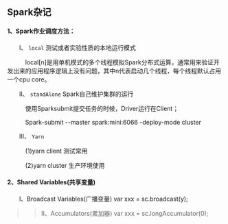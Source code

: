 ## Spark杂记

#### 1、Spark作业调度方法：

&emsp;&emsp;Ⅰ、 `local` 测试或者实验性质的本地运行模式

&emsp;&emsp;&emsp;local[n]是用单机模式的多个线程模拟Spark分布式运算，通常用来验证开发出来的应用程序逻辑上没有问题，其中n代表启动几个线程，每个线程默认占用一个cpu core。

&emsp;&emsp;Ⅱ、 `standAlone` Spark自己维护集群的运行

&emsp;&emsp;&emsp;使用Sparksubmit提交任务的时候，Driver运行在Client；

&emsp;&emsp;&emsp;Spark-submit --master spark:mini:6066 -deploy-mode cluster

&emsp;&emsp;Ⅲ、 `Yarn`

&emsp;&emsp;&emsp;(1)yarn client 测试常用

&emsp;&emsp;&emsp;(2)yarn cluster 生产环境使用

#### 2、Shared Variables(共享变量)

&emsp;&emsp;Ⅰ、Broadcast Variables(广播变量)  var xxx = sc.broadcast(y);

>> Ⅱ、Accumulators(累加器) var xxx = sc.longAccumulator(0);


